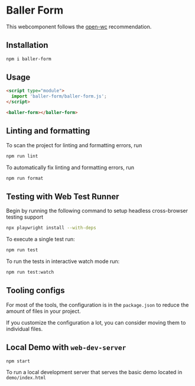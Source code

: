# Baller Form

This webcomponent follows the [open-wc](https://github.com/open-wc/open-wc) recommendation.

## Installation

```bash
npm i baller-form
```

## Usage

```html
<script type="module">
  import 'baller-form/baller-form.js';
</script>

<baller-form></baller-form>
```

## Linting and formatting

To scan the project for linting and formatting errors, run

```bash
npm run lint
```

To automatically fix linting and formatting errors, run

```bash
npm run format
```

## Testing with Web Test Runner

Begin by running the following command to setup headless cross-browser testing support

```bash
npx playwright install --with-deps
```

To execute a single test run:

```bash
npm run test
```

To run the tests in interactive watch mode run:

```bash
npm run test:watch
```


## Tooling configs

For most of the tools, the configuration is in the `package.json` to reduce the amount of files in your project.

If you customize the configuration a lot, you can consider moving them to individual files.

## Local Demo with `web-dev-server`

```bash
npm start
```

To run a local development server that serves the basic demo located in `demo/index.html`
